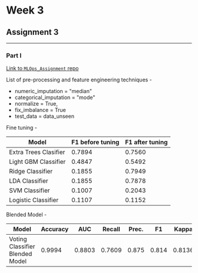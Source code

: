 # Week 3
## Assignment 3
---
### Part I

[Link to ```MLOps_Assignment``` repo](https://github.com/Neilabh21/MLOps_Assignment/tree/pycaret_expt1)

List of pre-processing and feature engineering techniques -
- numeric_imputation = "median"
- categorical_imputation = "mode"
- normalize = True,
- fix_imbalance = True
- test_data = data_unseen

Fine tuning -

Model | F1 before tuning | F1 after tuning
--- | --- | ---
Extra Trees Clasifier | 0.7894 | 0.7560
Light GBM Classifier | 0.4847 | 0.5492
Ridge Classifier | 0.1855 | 0.7949
LDA Classifier | 0.1855 | 0.7878
SVM Classifier | 0.1007 | 0.2043
Logistic Classifier | 0.1107 | 0.1152

Blended Model -

Model	 | Accuracy	| AUC	| Recall	| Prec.	 | F1	 | Kappa	| MCC
--- | --- | --- | --- | --- | --- | --- | --- 
Voting Classifier Blended Model |	0.9994	| 0.8803	| 0.7609	| 0.875	| 0.814	| 0.8136	| 0.8156
